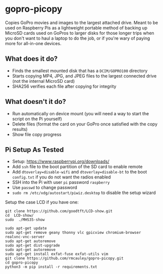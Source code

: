 # gopro-picopy

Copies GoPro movies and images to the largest attached drive.  Meant to be used on Raspberry Pis as a lightweight portable method of backing up MicroSD cards used on GoPros to larger disks for those longer trips when you don't want to haul a laptop to do the job, or if you're wary of paying more for all-in-one devices.

## What does it do?

- Finds the smallest mounted disk that has a `DCIM/GOPRO100` directory
- Starts copying MP4, JPG, and JPEG files to the largest connected drive (not the internal MicroSD card)
- SHA256 verifies each file after copying for integrity

## What doesn't it do?

- Run automatically on device mount (you will need a way to start the script on the Pi yourself)
- Delete files (format the card on your GoPro once satisfied with the copy results)
- Show file copy progress

## Pi Setup As Tested

- Setup: https://www.raspberrypi.org/downloads/
- Add `ssh` file to the boot partition of the SD card to enable remote
- Add `dtoverlay=disable-wifi` and `dtoverlay=disable-bt` to the boot `config.txt` if you do not want the radios enabled
- SSH into the Pi with user `pi` password `raspberry`
- Use `passwd` to change password
- `sudo rm /etc/xdg/autostart/piwiz.desktop` to disable the setup wizard

Setup the case LCD if you have one:
```
git clone https://github.com/goodtft/LCD-show.git
cd  LCD-show/
sudo  ./MHS35-show
```

```
sudo apt-get update
sudo apt-get remove geany thonny vlc gpicview chromium-browser realvnc-vnc-server
sudo apt-get autoremove
sudo apt-get dist-upgrade
sudo apt-get autoremove
sudo apt-get install exfat-fuse exfat-utils vim
git clone https://github.com/rmcauley/gopro-picopy.git
cd gopro-picopy
python3 -m pip install -r requirements.txt
```
